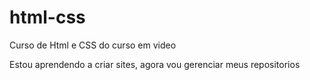 # html-css
Curso de Html e CSS do curso em video

Estou aprendendo a criar sites, agora vou gerenciar meus repositorios
